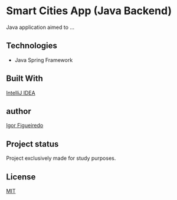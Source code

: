 # Smart Cities App (Java Backend)

Java application aimed to ...

## Technologies
- Java Spring Framework

## Built With
[IntelliJ IDEA](https://www.jetbrains.com/idea/)

## author
[Igor Figueiredo](https://github.com/Igor-GF)
## Project status
Project exclusively made for study purposes.

## License
[MIT](https://choosealicense.com/licenses/mit/)